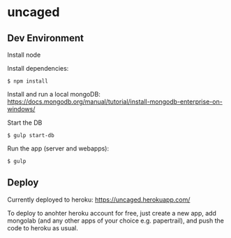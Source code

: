 # uncaged

## Dev Environment

Install node

Install dependencies:
```
$ npm install
```

Install and run a local mongoDB: https://docs.mongodb.org/manual/tutorial/install-mongodb-enterprise-on-windows/

Start the DB
```
$ gulp start-db
```

Run the app (server and webapps):
```
$ gulp
```

## Deploy

Currently deployed to heroku: https://uncaged.herokuapp.com/

To deploy to anohter heroku account for free, just create a new app, add mongolab (and any other apps of your choice e.g. papertrail), and push the code to heroku as usual.